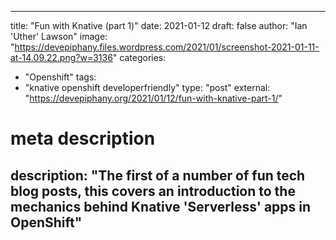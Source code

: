 
--- 

title: "Fun with Knative (part 1)"
date: 2021-01-12
draft: false
author: "Ian 'Uther' Lawson"
image: "https://devepiphany.files.wordpress.com/2021/01/screenshot-2021-01-11-at-14.09.22.png?w=3136"
categories:
- "Openshift"
tags:
- "knative openshift developerfriendly"
type: "post"
external: "https://devepiphany.org/2021/01/12/fun-with-knative-part-1/"

# meta description
description: "The first of a number of fun tech blog posts, this covers an introduction to the mechanics behind Knative 'Serverless' apps in OpenShift"
---

